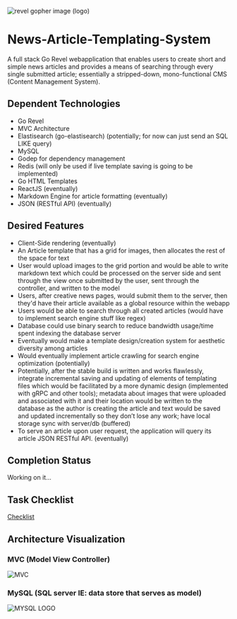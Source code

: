 ![revel gopher image (logo)](https://revel.github.io/img/RevelWhiteLines.png)
# News-Article-Templating-System 

A full stack Go Revel webapplication that enables users to create short and simple news articles and provides a means of searching through every single submitted article; essentially a stripped-down, mono-functional CMS (Content Management System).

## Dependent Technologies

- Go Revel 
- MVC Architecture
- Elastisearch (go-elastisearch) (potentially; for now can just send an SQL LIKE query) 
- MySQL
- Godep for dependency management
- Redis (will only be used if live template saving is going to be implemented)
- Go HTML Templates 
- ReactJS (eventually)
- Markdown Engine for article formatting (eventually)
- JSON (RESTful API) (eventually)

## Desired Features

- Client-Side rendering (eventually)
- An Article template that has a grid for images, then allocates the rest of the space for text
- User would upload images to the grid portion and would be able to write markdown text which could be processed on the server side and sent through the view once submitted by the user, sent through the controller, and written to the model
- Users, after creative news pages, would submit them to the server, then they'd have their article available as a global resource within the webapp
- Users would be able to search through all created articles (would have to implement search engine stuff like regex)
- Database could use binary search to reduce bandwidth usage/time spent indexing the database server 
- Eventually would make a template design/creation system for aesthetic diversity among articles
- Would eventually implement article crawling for search engine optimization (potentially)
- Potentially, after the stable build is written and works flawlessly, integrate incremental saving and updating of elements of templating files which would be facilitated by a more dynamic design (implemented with gRPC and other tools); metadata about images that were uploaded and associated with it and their location would be written to the database as the author is creating the article and text would be saved and updated incrementally so they don’t lose any work; have local storage sync with server/db (buffered)
- To serve an article upon user request, the application will query its article JSON RESTful API. (eventually)

## Completion Status

Working on it...

## Task Checklist

[Checklist](checklist.md)

## Architecture Visualization

### MVC (Model View Controller)

![MVC](https://upload.wikimedia.org/wikipedia/commons/thumb/a/a0/MVC-Process.svg/500px-MVC-Process.svg.png)

### MySQL (SQL server IE: data store that serves as model)

![MYSQL LOGO](https://upload.wikimedia.org/wikipedia/en/thumb/6/62/MySQL.svg/1200px-MySQL.svg.png)
